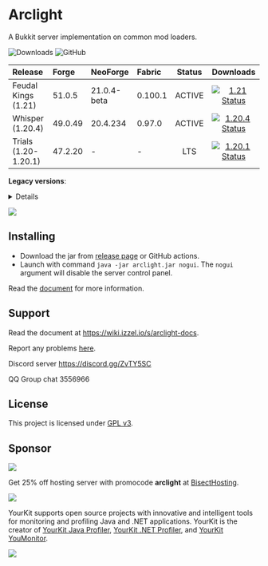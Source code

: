 # Arclight

A Bukkit server implementation on common mod loaders.

![Downloads](https://img.shields.io/github/downloads/IzzelAliz/Arclight/total?style=flat-square)  ![GitHub](https://img.shields.io/github/license/IzzelAliz/Arclight?style=flat-square)

| Release              | Forge   | NeoForge    | Fabric  | Status |                                                                                                      Downloads                                                                                                       |
|:---------------------|:--------|:------------|:--------|:------:|:--------------------------------------------------------------------------------------------------------------------------------------------------------------------------------------------------------------------:|
| Feudal Kings (1.21)  | 51.0.5  | 21.0.4-beta | 0.100.1 | ACTIVE | [![1.21 Status](https://img.shields.io/github/actions/workflow/status/IzzelAliz/Arclight/gradle.yml?branch=FeudalKings&style=flat-square)](https://github.com/IzzelAliz/Arclight/actions?query=branch%3AFeudalKings) |
| Whisper (1.20.4)     | 49.0.49 | 20.4.234    | 0.97.0  | ACTIVE |    [![1.20.4 Status](https://img.shields.io/github/actions/workflow/status/IzzelAliz/Arclight/gradle.yml?branch=Whisper&style=flat-square)](https://github.com/IzzelAliz/Arclight/actions?query=branch%3AWhisper)    |
| Trials (1.20-1.20.1) | 47.2.20 | -           | -       |  LTS   |     [![1.20.1 Status](https://img.shields.io/github/actions/workflow/status/IzzelAliz/Arclight/gradle.yml?branch=Trials&style=flat-square)](https://github.com/IzzelAliz/Arclight/actions?query=branch%3ATrials)     |

**Legacy versions**:

<details>

| Release             | Forge   | NeoForge | Fabric |                                     Status                                      |                                                                                                      Downloads                                                                                                       |
|:--------------------|:--------|:---------|:-------|:-------------------------------------------------------------------------------:|:--------------------------------------------------------------------------------------------------------------------------------------------------------------------------------------------------------------------:|
| Net (1.20.2)        | 48.1.0  |          |        |    [LEGACY](https://github.com/IzzelAliz/Arclight/releases/tag/Net%2F1.0.1)     |        [![1.20.2 Status](https://img.shields.io/github/actions/workflow/status/IzzelAliz/Arclight/gradle.yml?branch=Net&style=flat-square)](https://github.com/IzzelAliz/Arclight/actions?query=branch%3ANet)        |
| Executions (1.19.4) | 45.2.6  |          |        | [LEGACY](https://github.com/IzzelAliz/Arclight/releases/tag/Executions%2F1.0.6) | [![1.19.4 Status](https://img.shields.io/github/actions/workflow/status/IzzelAliz/Arclight/gradle.yml?branch=Executions&style=flat-square)](https://github.com/IzzelAliz/Arclight/actions?query=branch%3AExecutions) |
| Great Horn (1.19.3) | 44.1.22 |          |        |  [LEGACY](https://github.com/IzzelAliz/Arclight/releases/tag/GreatHorn/1.0.3)   |           [![1.19 Status](https://img.shields.io/github/actions/workflow/status/IzzelAliz/Arclight/gradle.yml?branch=GreatHorn&style=flat-square)](https://ci.appveyor.com/project/IzzelAliz/arclight-19)            |
| Horn (1.19-1.19.2)  | 43.3.7  | -        | -      |                                     LEGACY                                      |                                [![Horn Status](https://img.shields.io/appveyor/build/IzzelAliz/arclight-19?style=flat-square)](https://ci.appveyor.com/project/IzzelAliz/arclight-19)                                |
| 1.18.x              | 40.2.14 |          |        |   [LEGACY](https://github.com/IzzelAliz/Arclight/releases/tag/1.18%2F1.0.10)    |              [![1.18 Status](https://img.shields.io/github/actions/workflow/status/IzzelAliz/Arclight/gradle.yml?branch=1.18&style=flat-square)](https://ci.appveyor.com/project/IzzelAliz/arclight-18)              |
| 1.17.x              | 37.1.0  |          |        |     [LEGACY](https://github.com/IzzelAliz/Arclight/releases/tag/1.17/1.0.2)     |                                [![1.17 Status](https://img.shields.io/appveyor/build/IzzelAliz/arclight-17?style=flat-square)](https://ci.appveyor.com/project/IzzelAliz/arclight-17)                                |
| 1.16.x              | 36.2.39 |          |        |   [LEGACY](https://github.com/IzzelAliz/Arclight/releases/tag/1.16%2F1.0.25)    |              [![1.16 Status](https://img.shields.io/github/actions/workflow/status/IzzelAliz/Arclight/gradle.yml?branch=1.16&style=flat-square)](https://ci.appveyor.com/project/IzzelAliz/arclight-16)              |
| 1.15.x              | 31.2.48 |          |        |    [LEGACY](https://github.com/IzzelAliz/Arclight/releases/tag/1.15/1.0.19)     |                                [![1.15 Status](https://img.shields.io/appveyor/build/IzzelAliz/arclight-15?style=flat-square)](https://ci.appveyor.com/project/IzzelAliz/arclight-15)                                |
| 1.14.x              | 28.2.0  |          |        |       [LEGACY](https://github.com/IzzelAliz/Arclight/releases/tag/1.0.6)        |                                   [![1.14 Status](https://img.shields.io/appveyor/build/IzzelAliz/arclight?style=flat-square)](https://ci.appveyor.com/project/IzzelAliz/arclight)                                   |

* Legacy version still accepts pull requests.

</details>

![](.github/arclightlogo.jpg)

## Installing

* Download the jar from [release page](https://github.com/IzzelAliz/Arclight/releases) or GitHub actions.
* Launch with command `java -jar arclight.jar nogui`. The `nogui` argument will disable the server
  control panel.

Read the [document](https://wiki.izzel.io/s/arclight-docs) for more information.

## Support

Read the document at https://wiki.izzel.io/s/arclight-docs.

Report any problems [here](https://github.com/IzzelAliz/Arclight/issues/new/choose).

Discord server https://discord.gg/ZvTY5SC

QQ Group chat 3556966

## License

This project is licensed under [GPL v3](LICENSE).

## Sponsor

[![](.github/bisecthosting.webp)](https://bisecthosting.com/arclight)

Get 25% off hosting server with promocode **arclight** at [BisectHosting](https://bisecthosting.com/arclight).

[![](https://www.yourkit.com/images/yklogo.png)](https://www.yourkit.com)

YourKit supports open source projects with innovative and intelligent tools for monitoring and profiling Java and .NET
applications. YourKit is the creator of <a href="https://www.yourkit.com/java/profiler/">YourKit Java Profiler</a>,
<a href="https://www.yourkit.com/.net/profiler/">YourKit .NET Profiler</a>,
and <a href="https://www.yourkit.com/youmonitor/">YourKit YouMonitor</a>.

[![](.github/jetbrains.png)](https://www.jetbrains.com/?from=Arclight)
